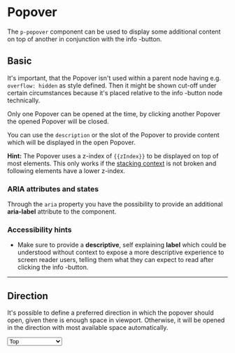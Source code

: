 # Popover

The `p-popover` component can be used to display some additional content on top of another in conjunction with 
the info <p-popover description="Hello World"></p-popover>-button.

<TableOfContents></TableOfContents>

## Basic

It's important, that the Popover isn't used within a parent node having e.g. `overflow: hidden` as style defined. 
Then it might be shown cut-off under certain circumstances because it's placed relative 
to the info <p-icon name="information" aria="{ 'aria-label': 'Information icon' }"></p-icon>-button node technically.

Only one Popover can be opened at the time, by clicking another Popover the opened Popover will be closed.

You can use the `description` or the slot of the Popover to provide content which will be displayed in the open Popover.

**Hint:** The Popover uses a z-index of `{{zIndex}}` to be displayed on top of most elements. This only works if the 
[stacking context](https://developer.mozilla.org/en-US/docs/Web/CSS/CSS_Positioning/Understanding_z_index/The_stacking_context) is not broken and following elements
have a lower z-index.

<Playground :markup="basicMarkup" :config="config"></Playground>

### ARIA attributes and states

Through the `aria` property you have the possibility to provide an additional **aria-label** attribute to the component.

<Playground :markup="accessibilityMarkup" :config="config"></Playground>

### <p-icon name="accessibility" size="medium" color="notification-neutral" aria-hidden="true"></p-icon> Accessibility hints

- Make sure to provide a **descriptive**, self explaining **label** which could be understood without context to expose a more descriptive experience to screen reader users, 
telling them what they can expect to read after clicking the info <p-icon name="information" aria="{ 'aria-label': 'Information icon' }"></p-icon>-button.

---

## Direction

It's possible to define a preferred direction in which the popover should open, given there is enough space in viewport. Otherwise, 
it will be opened in the direction with most available space automatically.

<Playground :markup="directionMarkup" :config="config">
  <select v-model="direction">
    <option disabled>Select a direction</option>
    <option value="top">Top</option>
    <option value="right">Right</option>
    <option value="bottom">Bottom</option>
    <option value="left">Left</option>
  </select>
</Playground>

<script lang="ts">
import {POPOVER_Z_INDEX} from "../../../constants"; 

  import Vue from 'vue';
  import Component from 'vue-class-component';
  
  @Component
  export default class Code extends Vue {
    config = { overflowX: 'visible' };

    direction = 'left';
    popoverContent = 'Some additional content.';
    zIndex = POPOVER_Z_INDEX;
    
    basicMarkup = `<p-text>
  Some content <p-popover>${this.popoverContent}</p-popover> which is longer.<br>  Some more content <p-popover description="${this.popoverContent}"></p-popover>.
</p-text>`;

    descriptionMarkup = `<p-popover description="${this.popoverContent}"></p-popover>`;

    get directionMarkup() {
      return `<p-popover direction="${this.direction}">${this.popoverContent}</p-popover>`;
    }

    accessibilityMarkup = `<p-text>
  Some content <p-popover aria="{ 'aria-label': 'Some more descriptive label' }">${this.popoverContent}</p-popover>
</p-text>`;
    
  }
</script>
